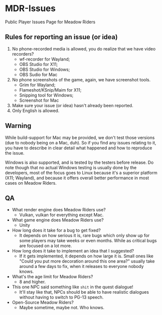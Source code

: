 # MDR-Issues
Public Player Issues Page for Meadow Riders
## Rules for reporting an issue (or idea)
1. No phone-recorded media is allowed, you do realize that we have video recorders?
   * wf-recorder for Wayland;
   * OBS Studio for X11;
   * OBS Studio for Windows;
   * OBS Sudio for Mac
2. No phone screenshots of the game, again, we have screenshot tools.
   * Grim for Wayland;
   * Flameshot/KSnip/Maim for X11;
   * Snipping tool for Windows;
   * Screenshot for Mac
3. Make sure your issue (or idea) hasn't already been reported.
4. Only English is allowed.
## Warning
While build-support for Mac may be provided, we don't test those versions (due to nobody being on a Mac, duh). So if you find any issues relating to it, you have to describe in clear detail what happened and how to reproduce the issue.

Windows is also supported, and is tested by the testers before release. Do note though that no actual Windows testing is usually done by the developers, most of the focus goes to Linux because it's a superior platform (X11; Wayland), and because it offers overall better performance in most cases on Meadow Riders.

## QA
* What render engine does Meadow Riders use?
  * Vulkan, vulkan for everything except Mac.
* What game engine does Meadow Riders use?
  * Unity
* How long does it take for a bug to get fixed?
  * It depends on how serious it is, rare bugs which only show up for some players may take weeks or even months. While as critical bugs are focused on a lot more.
* How long does it take to implement an idea that I suggested?
  * If it gets implemented, it depends on how large it is. Small ones like "Could you put more decoration around this one area?" usually take around a few days to fix, when it releases to everyone nobody knows.
* What's the age limit for Meadow Riders?
  * 8 and higher.
* This one NPC said something like `shit` in the quest dialogue!
  * It'll stay like that, NPCs should be able to have realistic dialogues without having to switch to PG-13 speech.
* Open-Source Meadow Riders?
  * Maybe sometime, maybe not. Who knows.
